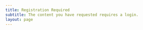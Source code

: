 ```yaml
---
title: Registration Required
subtitle: The content you have requested requires a login.
layout: page
---
```


<div data-netlify-identity-menu></div>